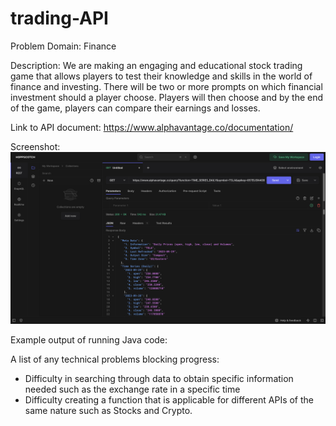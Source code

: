 # trading-API
Problem Domain: Finance

Description: We are making an engaging and educational stock trading game that allows players to test their knowledge 
and skills in the world of finance and investing. There will be two or more prompts on which financial investment 
should a player choose. Players will then choose and by the end of the game, players can compare their earnings and
losses. 

Link to API document: https://www.alphavantage.co/documentation/

Screenshot: ![HoppScotch_Screenshot.png](screenshots%2FHoppScotch%20Screenshot.png)

Example output of running Java code: 

A list of any technical problems blocking progress: 
- Difficulty in searching through data to obtain specific information needed such as the exchange rate in a specific time
- Difficulty creating a function that is applicable for different APIs of the same nature such as Stocks and Crypto.
